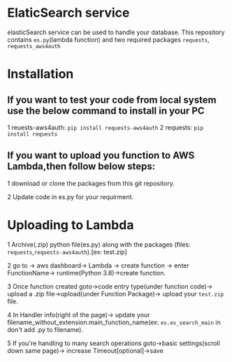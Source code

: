 # ElaticSearch service

elasticSearch service can be used to handle your database.
This repository contains `es.py`(lambda function) and two required packages `requests`, `requests_aws4auth`

# Installation

## If you want to test your code from local system use the below command to install in your PC

1 reuests-aws4auth:
            `pip install requests-aws4auth`
2 requests:
            `pip install requests`

## If you want to upload you function to AWS Lambda,then follow below steps:

1 download or clone the packages from this git repository.

2 Update code in es.py for your requirment.

# Uploading to Lambda

1 Archive(.zip) python file(es.py) along with the packages (files: `requests`,`requests-aws4auth`).[ex: test.zip]

2 go to -> aws dashboard-> Lambda -> create function -> enter FunctionName-> runtime(Python 3.8)->create function.

3 Once function created goto->code entry type(under function code)-> upload a .zip file->upload(under Function Package)-> upload your `test.zip` file.

4 In Handler info(right of the page)-> update your filename_without_extension.main_function_name(ex: `es.es_search_main` in don't add .py to filename).

5 If you're handling to many search operations goto->basic settings(scroll down same page)-> increase Timeout[optional]->save
